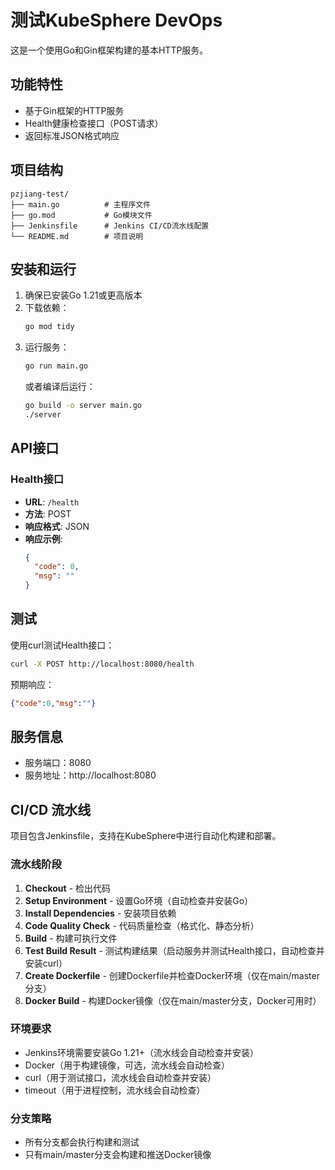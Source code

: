 # 测试KubeSphere DevOps

这是一个使用Go和Gin框架构建的基本HTTP服务。

## 功能特性

- 基于Gin框架的HTTP服务
- Health健康检查接口（POST请求）
- 返回标准JSON格式响应

## 项目结构

```
pzjiang-test/
├── main.go          # 主程序文件
├── go.mod           # Go模块文件
├── Jenkinsfile      # Jenkins CI/CD流水线配置
└── README.md        # 项目说明
```

## 安装和运行

1. 确保已安装Go 1.21或更高版本
2. 下载依赖：
   ```bash
   go mod tidy
   ```
3. 运行服务：
   ```bash
   go run main.go
   ```
   或者编译后运行：
   ```bash
   go build -o server main.go
   ./server
   ```

## API接口

### Health接口

- **URL**: `/health`
- **方法**: POST
- **响应格式**: JSON
- **响应示例**:
  ```json
  {
    "code": 0,
    "msg": ""
  }
  ```

## 测试

使用curl测试Health接口：

```bash
curl -X POST http://localhost:8080/health
```

预期响应：
```json
{"code":0,"msg":""}
```

## 服务信息

- 服务端口：8080
- 服务地址：http://localhost:8080

## CI/CD 流水线

项目包含Jenkinsfile，支持在KubeSphere中进行自动化构建和部署。

### 流水线阶段

1. **Checkout** - 检出代码
2. **Setup Environment** - 设置Go环境（自动检查并安装Go）
3. **Install Dependencies** - 安装项目依赖
4. **Code Quality Check** - 代码质量检查（格式化、静态分析）
5. **Build** - 构建可执行文件
6. **Test Build Result** - 测试构建结果（启动服务并测试Health接口，自动检查并安装curl）
7. **Create Dockerfile** - 创建Dockerfile并检查Docker环境（仅在main/master分支）
8. **Docker Build** - 构建Docker镜像（仅在main/master分支，Docker可用时）

### 环境要求

- Jenkins环境需要安装Go 1.21+（流水线会自动检查并安装）
- Docker（用于构建镜像，可选，流水线会自动检查）
- curl（用于测试接口，流水线会自动检查并安装）
- timeout（用于进程控制，流水线会自动检查）

### 分支策略

- 所有分支都会执行构建和测试
- 只有main/master分支会构建和推送Docker镜像
